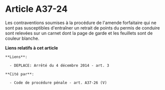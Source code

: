 # Article A37-24

Les contraventions soumises à la procédure de l'amende forfaitaire qui ne sont pas susceptibles d'entraîner un retrait de
points du permis de conduire sont relevées sur un carnet dont la page de garde et les feuillets sont de couleur blanche.

**Liens relatifs à cet article**

	**Liens**:

	  - DEPLACE: Arrêté du 4 décembre 2014 - art. 3

	**Cité par**:

	  - Code de procédure pénale - art. A37-26 (V)
